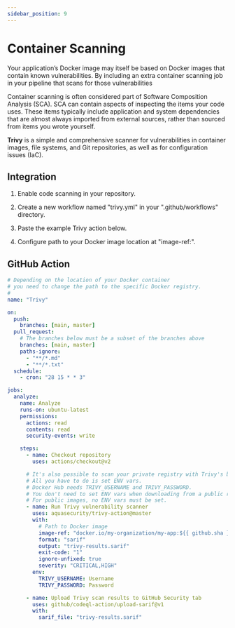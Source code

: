 ```yaml
---
sidebar_position: 9
---
```


# Container Scanning

Your application’s Docker image may itself be based on Docker images that contain known vulnerabilities. By including an extra container scanning job in your pipeline that scans for those vulnerabilities

Container scanning is often considered part of Software Composition Analysis (SCA). SCA can contain aspects of inspecting the items your code uses. These items typically include application and system dependencies that are almost always imported from external sources, rather than sourced from items you wrote yourself.

<b>Trivy</b> is a simple and comprehensive scanner for vulnerabilities in container images, file systems, and Git repositories, as well as for configuration issues (IaC).

## Integration

1. Enable code scanning in your repository.

2. Create a new workflow named "trivy.yml" in your ".github/workflows" directory.

3. Paste the example Trivy action below.

4. Configure path to your Docker image location at "image-ref:".

## GitHub Action

```yml
# Depending on the location of your Docker container
# you need to change the path to the specific Docker registry.
#
name: "Trivy"

on:
  push:
    branches: [main, master]
  pull_request:
    # The branches below must be a subset of the branches above
    branches: [main, master]
    paths-ignore:
      - "**/*.md"
      - "**/*.txt"
  schedule:
    - cron: "28 15 * * 3"

jobs:
  analyze:
    name: Analyze
    runs-on: ubuntu-latest
    permissions:
      actions: read
      contents: read
      security-events: write

    steps:
      - name: Checkout repository
        uses: actions/checkout@v2

      # It's also possible to scan your private registry with Trivy's built-in image scan.
      # All you have to do is set ENV vars.
      # Docker Hub needs TRIVY_USERNAME and TRIVY_PASSWORD.
      # You don't need to set ENV vars when downloading from a public repository.
      # For public images, no ENV vars must be set.
      - name: Run Trivy vulnerability scanner
        uses: aquasecurity/trivy-action@master
        with:
          # Path to Docker image
          image-ref: "docker.io/my-organization/my-app:${{ github.sha }}"
          format: "sarif"
          output: "trivy-results.sarif"
          exit-code: "1"
          ignore-unfixed: true
          severity: "CRITICAL,HIGH"
        env:
          TRIVY_USERNAME: Username
          TRIVY_PASSWORD: Password

      - name: Upload Trivy scan results to GitHub Security tab
        uses: github/codeql-action/upload-sarif@v1
        with:
          sarif_file: "trivy-results.sarif"
```
